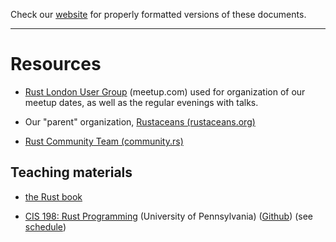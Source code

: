 Check our [website](http://rustaceans.uk/) for
properly formatted versions of these documents.

---

# Resources

* [Rust London User
  Group](http://www.meetup.com/Rust-London-User-Group/) (meetup.com)
  used for organization of our meetup dates, as well as the regular
  evenings with talks.

* Our "parent" organization, [Rustaceans (rustaceans.org)](http://rustaceans.org/)

* [Rust Community Team (community.rs)](https://community.rs/)


## Teaching materials

* [the Rust book](http://doc.rust-lang.org/book/)

* [CIS 198: Rust Programming](https://cis198-2016s.github.io/) (University of Pennsylvania) ([Github](https://github.com/cis198-2016s/slides)) (see [schedule](https://cis198-2016s.github.io/schedule/))

